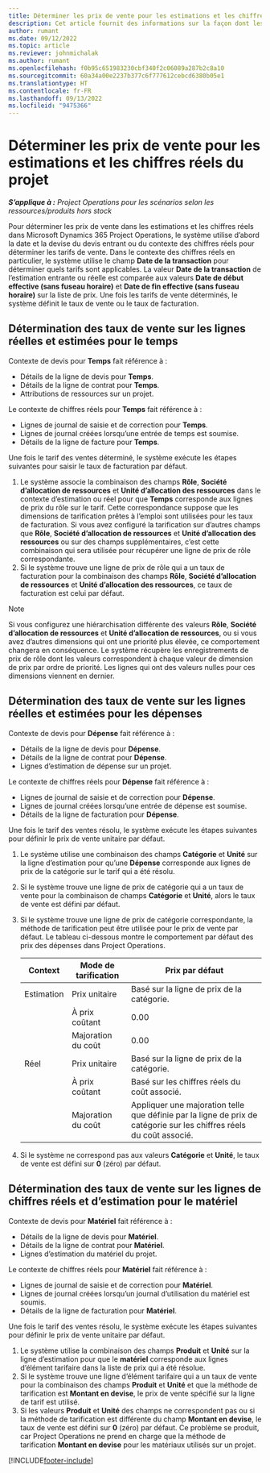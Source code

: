 ```yaml
---
title: Déterminer les prix de vente pour les estimations et les chiffres réels du projet
description: Cet article fournit des informations sur la façon dont les prix de vente sur les estimations de projet et les chiffres réels sont déterminés.
author: rumant
ms.date: 09/12/2022
ms.topic: article
ms.reviewer: johnmichalak
ms.author: rumant
ms.openlocfilehash: f0b95c651983230cbf340f2c06089a287b2c8a10
ms.sourcegitcommit: 60a34a00e2237b377c6f777612cebcd6380b05e1
ms.translationtype: HT
ms.contentlocale: fr-FR
ms.lasthandoff: 09/13/2022
ms.locfileid: "9475366"
---
```

#  <a name="determine-sales-prices-for-project-based-estimates-and-actuals"></a>Déterminer les prix de vente pour les estimations et les chiffres réels du projet

_**S’applique à :** Project Operations pour les scénarios selon les ressources/produits hors stock_

Pour déterminer les prix de vente dans les estimations et les chiffres réels dans Microsoft Dynamics 365 Project Operations, le système utilise d’abord la date et la devise du devis entrant ou du contexte des chiffres réels pour déterminer les tarifs de vente. Dans le contexte des chiffres réels en particulier, le système utilise le champ **Date de la transaction** pour déterminer quels tarifs sont applicables. La valeur **Date de la transaction** de l’estimation entrante ou réelle est comparée aux valeurs **Date de début effective (sans fuseau horaire)** et **Date de fin effective (sans fuseau horaire)** sur la liste de prix. Une fois les tarifs de vente déterminés, le système définit le taux de vente ou le taux de facturation.

## <a name="determining-sales-rates-on-actual-and-estimate-lines-for-time"></a>Détermination des taux de vente sur les lignes réelles et estimées pour le temps

Contexte de devis pour **Temps** fait référence à :

- Détails de la ligne de devis pour **Temps**.
- Détails de la ligne de contrat pour **Temps**.
- Attributions de ressources sur un projet.

Le contexte de chiffres réels pour **Temps** fait référence à :

- Lignes de journal de saisie et de correction pour **Temps**.
- Lignes de journal créées lorsqu’une entrée de temps est soumise.
- Détails de la ligne de facture pour **Temps**. 

Une fois le tarif des ventes déterminé, le système exécute les étapes suivantes pour saisir le taux de facturation par défaut.

1. Le système associe la combinaison des champs **Rôle**, **Société d’allocation de ressources** et **Unité d’allocation des ressources** dans le contexte d’estimation ou réel pour que **Temps** corresponde aux lignes de prix du rôle sur le tarif. Cette correspondance suppose que les dimensions de tarification prêtes à l’emploi sont utilisées pour les taux de facturation. Si vous avez configuré la tarification sur d’autres champs que **Rôle**, **Société d’allocation de ressources** et **Unité d’allocation des ressources** ou sur des champs supplémentaires, c’est cette combinaison qui sera utilisée pour récupérer une ligne de prix de rôle correspondante.
1. Si le système trouve une ligne de prix de rôle qui a un taux de facturation pour la combinaison des champs **Rôle**, **Société d’allocation de ressources** et **Unité d’allocation des ressources**, ce taux de facturation est celui par défaut.

> [!NOTE]
> Si vous configurez une hiérarchisation différente des valeurs **Rôle**, **Société d’allocation de ressources** et **Unité d’allocation de ressources**, ou si vous avez d’autres dimensions qui ont une priorité plus élevée, ce comportement changera en conséquence. Le système récupère les enregistrements de prix de rôle dont les valeurs correspondent à chaque valeur de dimension de prix par ordre de priorité. Les lignes qui ont des valeurs nulles pour ces dimensions viennent en dernier.

## <a name="determining-sales-rates-on-actual-and-estimate-lines-for-expense"></a>Détermination des taux de vente sur les lignes réelles et estimées pour les dépenses

Contexte de devis pour **Dépense** fait référence à :

- Détails de la ligne de devis pour **Dépense**.
- Détails de la ligne de contrat pour **Dépense**.
- Lignes d’estimation de dépense sur un projet.

Le contexte de chiffres réels pour **Dépense** fait référence à :

- Lignes de journal de saisie et de correction pour **Dépense**.
- Lignes de journal créées lorsqu’une entrée de dépense est soumise.
- Détails de la ligne de facturation pour **Dépense**. 

Une fois le tarif des ventes résolu, le système exécute les étapes suivantes pour définir le prix de vente unitaire par défaut.

1. Le système utilise une combinaison des champs **Catégorie** et **Unité** sur la ligne d’estimation pour qu’une **Dépense** corresponde aux lignes de prix de la catégorie sur le tarif qui a été résolu.
1. Si le système trouve une ligne de prix de catégorie qui a un taux de vente pour la combinaison de champs **Catégorie** et **Unité**, alors le taux de vente est défini par défaut.
1. Si le système trouve une ligne de prix de catégorie correspondante, la méthode de tarification peut être utilisée pour le prix de vente par défaut. Le tableau ci-dessous montre le comportement par défaut des prix des dépenses dans Project Operations.

    | Context | Mode de tarification | Prix par défaut |
    | --- | --- | --- |
    | Estimation | Prix unitaire | Basé sur la ligne de prix de la catégorie. |
    |        | À prix coûtant | 0.00 |
    |        | Majoration du coût | 0.00 |
    | Réel | Prix unitaire | Basé sur la ligne de prix de la catégorie. |
    |        | À prix coûtant | Basé sur les chiffres réels du coût associé. |
    |        | Majoration du coût | Appliquer une majoration telle que définie par la ligne de prix de catégorie sur les chiffres réels du coût associé. |

1. Si le système ne correspond pas aux valeurs **Catégorie** et **Unité**, le taux de vente est défini sur **0** (zéro) par défaut.

## <a name="determining-sales-rates-on-actual-and-estimate-lines-for-material"></a>Détermination des taux de vente sur les lignes de chiffres réels et d’estimation pour le matériel

Contexte de devis pour **Matériel** fait référence à :

- Détails de la ligne de devis pour **Matériel**.
- Détails de la ligne de contrat pour **Matériel**.
- Lignes d’estimation du matériel du projet.

Le contexte de chiffres réels pour **Matériel** fait référence à :

- Lignes de journal de saisie et de correction pour **Matériel**.
- Lignes de journal créées lorsqu’un journal d’utilisation du matériel est soumis.
- Détails de la ligne de facturation pour **Matériel**. 

Une fois le tarif des ventes résolu, le système exécute les étapes suivantes pour définir le prix de vente unitaire par défaut.

1. Le système utilise la combinaison des champs **Produit** et **Unité** sur la ligne d’estimation pour que le **matériel** corresponde aux lignes d’élément tarifaire dans la liste de prix qui a été résolue.
1. Si le système trouve une ligne d’élément tarifaire qui a un taux de vente pour la combinaison des champs **Produit** et **Unité** et que la méthode de tarification est **Montant en devise**, le prix de vente spécifié sur la ligne de tarif est utilisé. 
1. Si les valeurs **Produit** et **Unité** des champs ne correspondent pas ou si la méthode de tarification est différente du champ **Montant en devise**, le taux de vente est défini sur **0** (zéro) par défaut. Ce problème se produit, car Project Operations ne prend en charge que la méthode de tarification **Montant en devise** pour les matériaux utilisés sur un projet.

[!INCLUDE[footer-include](../includes/footer-banner.md)]

